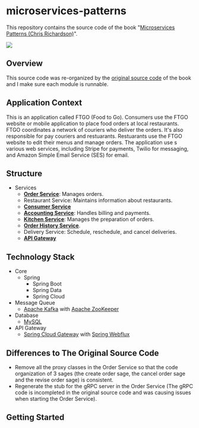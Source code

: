 # microservices-patterns

This repository contains the source code of the book "[Microservices Patterns (Chris Richardson)](https://www.manning.com/books/microservices-patterns)".

![](https://github.com/wuyichen24/microservices-patterns/blob/master/readme/pics/Richardson-MP-HI.png)

## Overview
This source code was re-organized by the [original source code](https://github.com/microservices-patterns/ftgo-application) of the book and I make sure each module is runnable.

## Application Context
This is an application called FTGO (Food to Go). Consumers use the FTGO website or mobile application to place food orders at local restaurants. FTGO coordinates a network of couriers who deliver the orders. It's also responsible for pay couriers and restuarants. Restuarants use the FTGO website to edit their menus and manage orders. The application use s various web services, including Stripe for payments, Twilio for messaging, and Amazon Simple Email Service (SES) for email.

## Structure
- Services
   - [**Order Service**](docs/services/order_service.md): Manages orders.
   - Restaurant Service: Maintains information about restaurants.
   - [**Consumer Service**](docs/services/consumer_service.md)
   - [**Accounting Service**](docs/services/accounting_service.md): Handles billing and payments.
   - [**Kitchen Service**](docs/services/kitchen_service.md): Manages the preparation of orders.
   - [**Order History Service**](docs/services/order_history_service.md).
   - Delivery Service: Schedule, reschedule, and cancel deliveries.
   - [**API Gateway**](docs/services/api_gateway.md)

## Technology Stack
- Core
   - Spring
      - Spring Boot
      - Spring Data
      - Spring Cloud
- Message Queue
   - [Apache Kafka](https://kafka.apache.org/) with [Apache ZooKeeper](https://zookeeper.apache.org/)
- Database
   - [MySQL](https://www.mysql.com/)
- API Gateway
   - [Spring Cloud Gateway](https://spring.io/projects/spring-cloud-gateway) with [Spring Webflux](https://docs.spring.io/spring/docs/current/spring-framework-reference/web-reactive.html)

## Differences to The Original Source Code
- Remove all the proxy classes in the Order Service so that the code organization of 3 sages (the create order sage, the cancel order sage and the revise order sage) is consistent.
- Regenerate the stub for the gRPC server in the Order Service (The gRPC code is incompleted in the original source code and was causing issues when starting the Order Service).

## Getting Started

